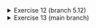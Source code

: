 

<details>
  <summary>Exercise 12 (branch 5.12)</summary>
  
  In Section 5.1.3, we presented a solution to the Too Much Milk problem. To make the problem
more interesting, we will also allow roommates to drink milk.
Implement in C++ or Java a Kitchen class with a drinkMilkAndBuyIfNeeded(). This method
should randomly (with a 20% probability) change the value of milk from 1 to 0. Then, if the
value just became 0, it should buy milk (incrementing milk back to 1). The method should return
1 if the roommate bought milk and 0 otherwise.
Your solution should use locks for synchronization and work for any number of roommates. Test
your implementation by writing a program that repeatedly creates a Kitchen object and varying
numbers of roommate threads; each roommate thread should call drinkMilkAndBuyIfNeeded()
multiple times in a loop.
Hint: You will probably write a main() thread that creates a Kitchen object, creates multipleroommate threads, and then waits for all of the roommates to finish their loops. If you are writing
in C++ with the POSIX threads library, you can use pthread_join() to have one thread wait for
another thread to finish. If you are writing in Java with the java.lang.Thread class, you can use
the join() method.
  
</details>

<details>
<summary>Exercise 13 (main branch)</summary>
For the solution to Too Much Milk suggested in the previous problem, each call to
drinkMilkAndBuyIfNeeded() is atomic and holds the lock from the start to the end even if one
roommate goes to the store. This solution is analogous to the roommate padlocking the kitchen
while going to the store, which seems a bit unrealistic.
Implement a better solution to drinkMilkAndBuyIfNeeded() using both locks and condition
variables. Since a roommate now needs to release the lock to the kitchen while going to the
store, you will no longer acquire the lock at the start of this function and release it at the end.
Instead, this function will call two helper-functions, each of which acquires/releases the lock.
For example:

```c++
int Kitchen::drinkMilkAndBuyIfNeeded() {
    int iShouldBuy = waitThenDrink();
        if (iShoudBuy) {
        buyMilk();
    }
}
```

In this function, waitThenDrink() should wait if there is no milk (using a condition variable)
until there is milk, drink the milk, and if the milk is now gone, return a nonzero value to flag that
the caller should buy milk. BuyMilk() should buy milk and then broadcast to let the waiting
threads know that they can proceed.
Again, test your code with varying numbers of threads.
</details>
